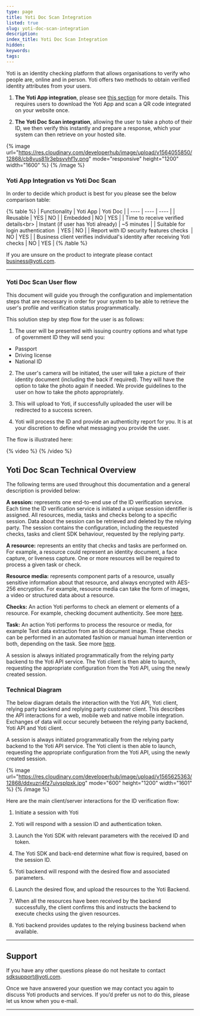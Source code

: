 ```yaml
---
type: page
title: Yoti Doc Scan Integration
listed: true
slug: yoti-doc-scan-integration
description: 
index_title: Yoti Doc Scan Integration
hidden: 
keywords: 
tags: 
---
```


Yoti is an identity checking platform that allows organisations to verify who people are, online and in person. Yoti offers two methods to obtain verified identity attributes from your users. 

1) **The Yoti App integration**, please see [this section](/yoti-app/web-integration) for more details. This requires users to download the Yoti App and scan a QR code integrated on your website once.

2) **The Yoti Doc Scan integration**, allowing the user to take a photo of their ID, we then verify this instantly and prepare a response, which your system can then retrieve on your hosted site.

{% image url="https://res.cloudinary.com/developerhub/image/upload/v1564055850/12868/cb8vus81lr3ebsvvhf1y.png" mode="responsive" height="1200" width="1600" %}
{% /image %}

### Yoti App Integration vs Yoti Doc Scan

In order to decide which product is best for you please see the below comparison table:

{% table %}
| Functionality | Yoti App | Yoti Doc | 
| ---- | ---- | ---- | 
| Reusable | YES | NO | 
| Embedded | NO | YES | 
| Time to receive verified details&lt;br&gt; | Instant (if user has Yoti already) | ~5 minutes | 
| Suitable for login authentication&nbsp; | YES | NO | 
| Report with ID security features checks&nbsp; | NO | YES | 
| Business client verifies individual's identity after receiving Yoti checks | NO | YES | 
{% /table %}

If you are unsure on the product to integrate please contact [business@yoti.com](mailto:business@yoti.com). 

---

### Yoti Doc Scan User flow

This document will guide you through the configuration and implementation steps that are necessary in order for your system to be able to retrieve the user's profile and verification status programmatically. 

This solution step by step flow for the user is as follows:

1) The user will be presented with issuing country options and what type of government ID they will send you:

- Passport
- Driving license
- National ID

2) The user's camera will be initiated, the user will take a picture of their identity document (including the back if required). They will have the option to take the photo again if needed. We provide guidelines to the user on how to take the photo appropriately.

4) This will upload to Yoti, if successfully uploaded the user will be redirected to a success screen.

5) Yoti will process the ID and provide an authenticity report for you. It is at your discretion to define what messaging you provide the user.

The flow is illustrated here:

{% video %}
{% /video %}

## Yoti Doc Scan Technical Overview

The following terms are used throughout this documentation and a general description is provided below:

**A session:** represents one end-to-end use of the ID verification service. Each time the ID verification service is initiated a unique session identifier is assigned. All resources, media, tasks and checks belong to a specific session. Data about the session can be retrieved and deleted by the relying party. The session contains the configuration, including the requested checks, tasks and client SDK behaviour, requested by the replying party.

**A resource:** represents an entity that checks and tasks are performed on. For example, a resource could represent an identity document, a face capture, or liveness capture. One or more resources will be required to process a given task or check.

**Resource media:** represents component parts of a resource, usually sensitive information about that resource, and always encrypted with AES-256 encryption. For example, resource media can take the form of images, a video or structured data about a resource.

**Checks:** An action Yoti performs to check an element or elements of a resource. For example, checking document authenticity. See more [here](/yoti-doc-scan/generating-the-session#2-requested-checks-configuration).

**Task:** An action Yoti performs to process the resource or media, for example Text data extraction from an Id document image. These checks can be performed in an automated fashion or manual human intervention or both, depending on the task. See more [here](/yoti-doc-scan/generating-the-session#3-tasks).

A session is always initiated programmatically from the relying party backend to the Yoti API service. The Yoti client is then able to launch, requesting the appropriate configuration from the Yoti API, using the newly created session.

### Technical Diagram

The below diagram details the interaction with the Yoti API, Yoti client, relying party backend and replying party customer client. This describes the API interactions for a web, mobile web and native mobile integration. Exchanges of data will occur securely between the relying party backend, Yoti API and Yoti client.

A session is always initiated programmatically from the relying party backend to the Yoti API service. The Yoti client is then able to launch, requesting the appropriate configuration from the Yoti API, using the newly created session.

{% image url="https://res.cloudinary.com/developerhub/image/upload/v1565625363/12868/ddxuzri4fz7uivsplpxk.jpg" mode="600" height="1200" width="1601" %}
{% /image %}

Here are the main client/server interactions for the ID verification flow:

1) Initiate a session with Yoti

2) Yoti will respond with a session ID and authentication token.

3) Launch the Yoti SDK with relevant parameters with the received ID and token.

4) The Yoti SDK and back-end determine what flow is required, based on the session ID.

5) Yoti backend will respond with the desired flow and associated parameters.

6) Launch the desired flow, and upload the resources to the Yoti Backend.

7) When all the resources have been received by the backend successfully, the client confirms this and instructs the backend to execute checks using the given resources.

8) Yoti backend provides updates to the relying business backend when available.

---

## Support

If you have any other questions please do not hesitate to contact [sdksupport@yoti.com](mailto:sdksupport@yoti.com).

Once we have answered your question we may contact you again to discuss Yoti products and services. If you’d prefer us not to do this, please let us know when you e-mail.

---